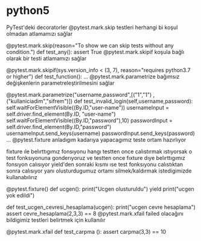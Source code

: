 # python5
PyTest'deki decoratorler
@pytest.mark.skip testleri herhangi bi koşul olmadan atlamamızı sağlar

@pytest.mark.skip(reason="To show we can skip tests without any condition.")
def test_any():
    assert True
@pytest.mark.skipif koşula bağlı olarak bir testi atlamamızı sağlar

@pytest.mark.skipif(sys.version_info < (3, 7), reason="requires python3.7 or higher")
def test_function():
    ...
@pytest.mark.parametrize bağımsız değişkenlerin parametreleştirilmesini sağlar

@pytest.mark.parametrize("username,password",[("1","1") , ("kullaniciadim","sifrem")])
def test_invalid_login(self,username,password):
    self.waitForElementVisible((By.ID,"user-name"))
    usernameInput = self.driver.find_element(By.ID, "user-name")
    self.waitForElementVisible((By.ID,"password"),10)
    passwordInput = self.driver.find_element(By.ID,"password")
    usernameInput.send_keys(username)
    passwordInput.send_keys(password)
    ...
@pytest.fixture anladıgım kadarıya yapacagımız teste ortam hazırlıyor

fixture ıle belırttıgımız fonsıyonu hangı testten once calıstırmak ıstıyorsak o test fonksıyonuna gonderıyoruz ve testten once fıxture dıye belırttıgımız fonsıyon calısıyor yield'den sonraki kısmı ıse test fonksıyonu calıstıktan sonra calısıyor yanı olusturdugumuz
ortamı silmek/kaldırmak istedigimizde kullanabılırız

@pytest.fixture()
def ucgen():
    print("Ucgen olusturuldu")
    yield
    print("ucgen yok edildi")

def test_ucgen_cevresi_hesaplama(ucgen):
    print("ucgen cevre hesaplama")
    assert cevre_hesaplama(2,3,3) == 8
@pytest.mark.xfail failed olacağını bildigimiz testleri belirtmek için kullanılır

@pytest.mark.xfail
def test_carpma ():
    assert carpma(3,3) == 10
    
